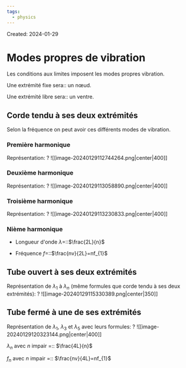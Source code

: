 ```yaml
---
tags:
  - physics
---
```

Created: 2024-01-29

# Modes propres de vibration

Les conditions aux limites imposent les modes propres vibration. 

Une extrémité fixe sera:: un nœud.
<!--SR:!2024-02-12,8,250-->
Une extrémité libre sera:: un ventre.
<!--SR:!2024-02-12,8,250-->

## Corde tendu à ses deux extrémités
Selon la fréquence on peut avoir ces différents modes de vibration.

### Première harmonique
Représentation:
?
![[image-20240129112744264.png|center|400]]
<!--SR:!2024-02-17,13,270-->

### Deuxième harmonique
Représentation:
?
![[image-20240129113058890.png|center|400]]
<!--SR:!2024-02-11,7,250-->

### Troisième harmonique
Représentation:
?
![[image-20240129113230833.png|center|400]]
<!--SR:!2024-02-17,13,270-->

### Nième harmonique
- Longueur d'onde $\lambda=$::$\frac{2L}{n}$
<!--SR:!2024-02-06,2,230-->
- Fréquence $f=$::$\frac{nv}{2L}=nf_{1}$
<!--SR:!2024-02-07,2,210-->

## Tube ouvert à ses deux extrémités

Représentation de $\lambda_{1}$ à $\lambda_{n}$ (même formules que corde tendu à ses deux extrémités):
?
![[image-20240129115330389.png|center|350]]
<!--SR:!2024-02-14,10,250-->

## Tube fermé à une de ses extrémités
Représentation de $\lambda_{1}$, $\lambda_{3}$ et $\lambda_{5}$ avec leurs formules:
?
![[image-20240129120323144.png|center|400]]
<!--SR:!2024-02-11,7,250-->

$\lambda_{n}$ avec $n$ impair =:: $\frac{4L}{n}$
<!--SR:!2024-02-06,1,150-->
$f_{n}$ avec $n$ impair =:: $\frac{nv}{4L}=nf_{1}$
<!--SR:!2024-02-08,4,230-->

